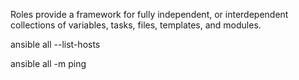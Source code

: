 
Roles provide a framework for fully independent, or interdependent collections of variables, tasks, files, templates, and modules.


ansible all --list-hosts

ansible all -m ping

